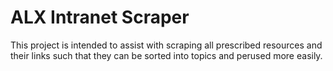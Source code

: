 # ALX Intranet Scraper

This project is intended to assist with scraping all prescribed resources and
their links such that they can be sorted into topics and perused more easily.
